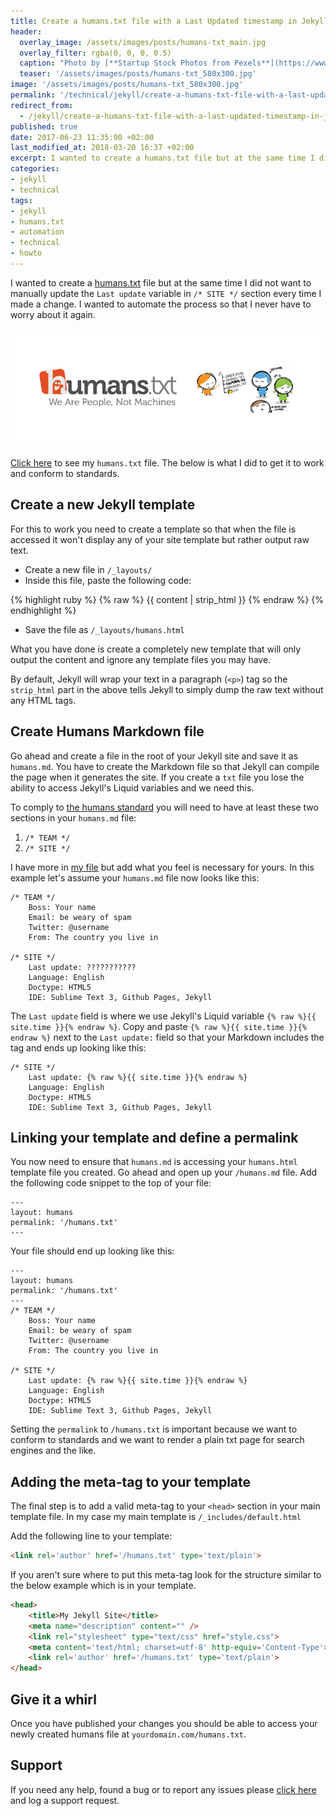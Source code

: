 ```yaml
---
title: Create a humans.txt file with a Last Updated timestamp in Jekyll
header:
  overlay_image: /assets/images/posts/humans-txt_main.jpg
  overlay_filter: rgba(0, 0, 0, 0.5)
  caption: "Photo by [**Startup Stock Photos from Pexels**](https://www.pexels.com/photo/man-wearing-black-and-white-stripe-shirt-looking-at-white-printer-papers-on-the-wall-212286/)"
  teaser: '/assets/images/posts/humans-txt_580x300.jpg'
image: '/assets/images/posts/humans-txt_580x300.jpg'
permalink: '/technical/jekyll/create-a-humans-txt-file-with-a-last-updated-timestamp-in-jekyll.html'
redirect_from:
  - /jekyll/create-a-humans-txt-file-with-a-last-updated-timestamp-in-jekyll.html
published: true
date: 2017-06-23 11:35:00 +02:00
last_modified_at: 2018-03-20 16:37 +02:00
excerpt: I wanted to create a humans.txt file but at the same time I did not want to manually update the `Last update` variable in `/* SITE */` section every time I made a change. I wanted to automate the process so that I never have to worry about it again. 
categories:
- jekyll
- technical
tags:
- jekyll
- humans.txt
- automation
- technical
- howto
---
```

I wanted to create a [humans.txt][humans] file but at the same time I did not want to manually update the `Last update` variable in `/* SITE */` section every time I made a change. I wanted to automate the process so that I never have to worry about it again.

![Humans.txt][image]

[Click here][my-humans] to see my `humans.txt` file. The below is what I did to get it to work and conform to standards.

## Create a new Jekyll template
For this to work you need to create a template so that when the file is accessed it won't display any of your site template but rather output raw text.

* Create a new file in `/_layouts/`
* Inside this file, paste the following code:

{% highlight ruby %}
{% raw %}
{{ content | strip_html }}
{% endraw %}
{% endhighlight %}

* Save the file as `/_layouts/humans.html`

What you have done is create a completely new template that will only output the content and ignore any template files you may have. 

By default, Jekyll will wrap your text in a paragraph (`<p>`) tag so the `strip_html` part in the above tells Jekyll to simply dump the raw text without any HTML tags. 

## Create Humans Markdown file
Go ahead and create a file in the root of your Jekyll site and save it as `humans.md`. You have to create the Markdown file so that Jekyll can compile the page when it generates the site. If you create a `txt` file you lose the ability to access Jekyll's Liquid variables and we need this.

To comply to [the humans standard][standard] you will need to have at least these two sections in your `humans.md` file:
 1. `/* TEAM */`
 2. `/* SITE */`

I have more in [my file][my-humans] but add what you feel is necessary for yours. In this example let's assume your `humans.md` file now looks like this:
```
/* TEAM */
    Boss: Your name
    Email: be weary of spam
    Twitter: @username
    From: The country you live in

/* SITE */
    Last update: ???????????
    Language: English
    Doctype: HTML5
    IDE: Sublime Text 3, Github Pages, Jekyll
```
The `Last update` field is where we use Jekyll's Liquid variable `{% raw %}{{ site.time }}{% endraw %}`. Copy and paste `{% raw %}{{ site.time }}{% endraw %}` next to the `Last update:` field so that your Markdown includes the tag and ends up looking like this:
```
/* SITE */
    Last update: {% raw %}{{ site.time }}{% endraw %}
    Language: English
    Doctype: HTML5
    IDE: Sublime Text 3, Github Pages, Jekyll
```

## Linking your template and define a permalink
You now need to ensure that `humans.md` is accessing your `humans.html` template file you created. Go ahead and open up your `/humans.md` file. Add the following code snippet to the top of your file:

```
---
layout: humans
permalink: '/humans.txt'
---
```
Your file should end up looking like this:

```
---
layout: humans
permalink: '/humans.txt'
---
/* TEAM */
    Boss: Your name
    Email: be weary of spam
    Twitter: @username
    From: The country you live in

/* SITE */
    Last update: {% raw %}{{ site.time }}{% endraw %}
    Language: English
    Doctype: HTML5
    IDE: Sublime Text 3, Github Pages, Jekyll
```
Setting the `permalink` to `/humans.txt` is important because we want to conform to standards and we want to render a plain txt page for search engines and the like.

## Adding the meta-tag to your template
The final step is to add a valid meta-tag to your `<head>` section in your main template file. In my case my main template is `/_includes/default.html`

Add the following line to your template:
```html
<link rel='author' href='/humans.txt' type='text/plain'>
```
If you aren't sure where to put this meta-tag look for the structure similar to the below example which is in your template.
```html
<head>
    <title>My Jekyll Site</title>
    <meta name="description" content="" />
    <link rel="stylesheet" type="text/css" href="style.css">
    <meta content='text/html; charset=utf-8' http-equiv='Content-Type'>
    <link rel='author' href='/humans.txt' type='text/plain'>
</head>
```

## Give it a whirl 
Once you have published your changes you should be able to access your newly created humans file at `yourdomain.com/humans.txt`.

## Support
If you need any help, found a bug or to report any issues please [click here][support] and log a support request. 

[my-humans]: /humans.txt
[humans]: http://humanstxt.org
[standard]: http://humanstxt.org/Standard.html
[support]: https://github.com/justinhartman/justinhartman.github.io/issues/new
[image]: /assets/images/posts/humans-txt.jpg
